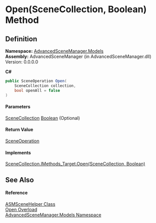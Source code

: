 # Open(SceneCollection, Boolean) Method

## Definition

**Namespace:** [AdvancedSceneManager.Models](N_AdvancedSceneManager_Models.md)\
**Assembly:** AdvancedSceneManager (in AdvancedSceneManager.dll) Version: 0.0.0.0

**C#**

```c#
public SceneOperation Open(
	SceneCollection collection,
	bool openAll = false
)
```

#### Parameters

&#x20; [SceneCollection](T_AdvancedSceneManager_Models_SceneCollection.md)   [Boolean](https://learn.microsoft.com/dotnet/api/system.boolean)  (Optional)&#x20;

#### Return Value

[SceneOperation](T_AdvancedSceneManager_Core_SceneOperation.md)

#### Implements

[SceneCollection.IMethods\_Target.Open(SceneCollection, Boolean)](M_AdvancedSceneManager_Models_SceneCollection_IMethods_Target_Open.md)

## See Also

#### Reference

[ASMSceneHelper Class](T_AdvancedSceneManager_Models_ASMSceneHelper.md)\
[Open Overload](Overload_AdvancedSceneManager_Models_ASMSceneHelper_Open.md)\
[AdvancedSceneManager.Models Namespace](N_AdvancedSceneManager_Models.md)

